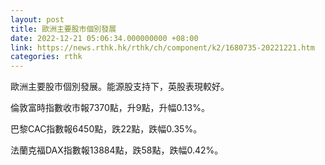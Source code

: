 ```yaml
---
layout: post
title: 歐洲主要股市個別發展
date: 2022-12-21 05:06:34.000000000 +08:00
link: https://news.rthk.hk/rthk/ch/component/k2/1680735-20221221.htm
categories: rthk
---
```


歐洲主要股市個別發展。能源股支持下，英股表現較好。

倫敦富時指數收市報7370點，升9點，升幅0.13%。

巴黎CAC指數報6450點，跌22點，跌幅0.35%。

法蘭克福DAX指數報13884點，跌58點，跌幅0.42%。
